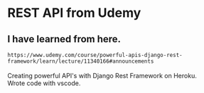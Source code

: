 # REST API from Udemy

## I have learned from here.
`https://www.udemy.com/course/powerful-apis-django-rest-framework/learn/lecture/11340166#announcements`<br><br>
Creating powerful API's with Django Rest Framework on Heroku.<br>Wrote code with vscode.

